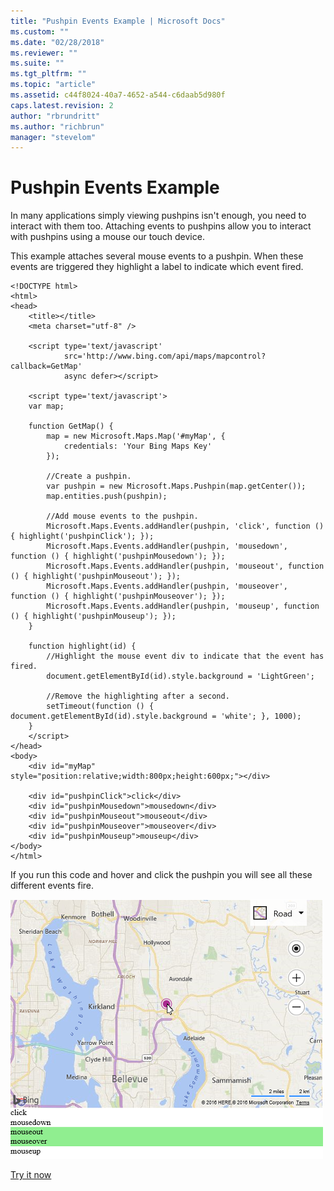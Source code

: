 ```yaml
---
title: "Pushpin Events Example | Microsoft Docs"
ms.custom: ""
ms.date: "02/28/2018"
ms.reviewer: ""
ms.suite: ""
ms.tgt_pltfrm: ""
ms.topic: "article"
ms.assetid: c44f8024-40a7-4652-a544-c6daab5d980f
caps.latest.revision: 2
author: "rbrundritt"
ms.author: "richbrun"
manager: "stevelom"
---
```

# Pushpin Events Example
In many applications simply viewing pushpins isn't enough, you need to interact with them too. Attaching events to pushpins allow you to interact with pushpins using a mouse our touch device.

This example attaches several mouse events to a pushpin. When these events are triggered they highlight a label to indicate which event fired. 

```
<!DOCTYPE html>
<html>
<head>
    <title></title>
    <meta charset="utf-8" />

    <script type='text/javascript'
            src='http://www.bing.com/api/maps/mapcontrol?callback=GetMap'
            async defer></script>

    <script type='text/javascript'>
    var map;

    function GetMap() {
        map = new Microsoft.Maps.Map('#myMap', {
            credentials: 'Your Bing Maps Key'
        });

        //Create a pushpin.
        var pushpin = new Microsoft.Maps.Pushpin(map.getCenter());
        map.entities.push(pushpin);

        //Add mouse events to the pushpin.
        Microsoft.Maps.Events.addHandler(pushpin, 'click', function () { highlight('pushpinClick'); });
        Microsoft.Maps.Events.addHandler(pushpin, 'mousedown', function () { highlight('pushpinMousedown'); });
        Microsoft.Maps.Events.addHandler(pushpin, 'mouseout', function () { highlight('pushpinMouseout'); });
        Microsoft.Maps.Events.addHandler(pushpin, 'mouseover', function () { highlight('pushpinMouseover'); });
        Microsoft.Maps.Events.addHandler(pushpin, 'mouseup', function () { highlight('pushpinMouseup'); });
    }

    function highlight(id) {
        //Highlight the mouse event div to indicate that the event has fired.
        document.getElementById(id).style.background = 'LightGreen';

        //Remove the highlighting after a second.
        setTimeout(function () { document.getElementById(id).style.background = 'white'; }, 1000);
    }
    </script>
</head>
<body>
    <div id="myMap" style="position:relative;width:800px;height:600px;"></div>

    <div id="pushpinClick">click</div>
    <div id="pushpinMousedown">mousedown</div>
    <div id="pushpinMouseout">mouseout</div>
    <div id="pushpinMouseover">mouseover</div>
    <div id="pushpinMouseup">mouseup</div>
</body>
</html>
```

If you run this code and hover and click the pushpin you will see all these different events fire.

![BMV8_PushpinEventExample](../v8-web-control/media/bmv8-pushpineventexample.png)

[Try it now](http://www.bing.com/api/maps/sdk/mapcontrol/isdk#pushpinAllEvents+HTML)